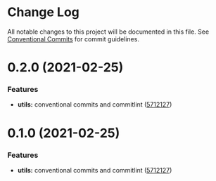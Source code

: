 # Change Log

All notable changes to this project will be documented in this file.
See [Conventional Commits](https://conventionalcommits.org) for commit guidelines.

# 0.2.0 (2021-02-25)


### Features

* **utils:** conventional commits and commitlint ([5712127](https://github.com/Albertobar94/lerna-monorepo-boilerplate/commit/5712127def818acc9594872048385bc14cd99bae))





# 0.1.0 (2021-02-25)


### Features

* **utils:** conventional commits and commitlint ([5712127](https://github.com/Albertobar94/lerna-monorepo-boilerplate/commit/5712127def818acc9594872048385bc14cd99bae))
